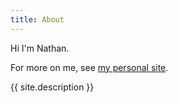```yaml
---
title: About
---
```

Hi I'm Nathan.

For more on me, see [my personal site](https://www.nathangs.ca/?theme=gruvbox).

{{ site.description }}
